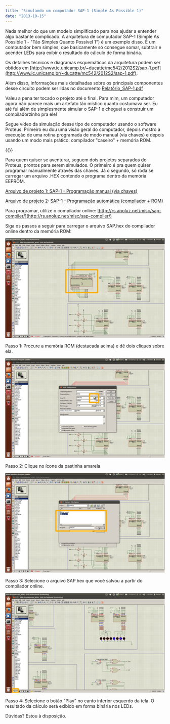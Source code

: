 ```yaml
---
title: "Simulando um computador SAP-1 (Simple As Possible 1)"
date: "2013-10-15"
---
```


Nada melhor do que um modelo simplificado para nos ajudar a entender algo bastante complicado. A arquitetura de computador SAP-1 (Simple As Possible 1 - "Tão Simples Quanto Possível 1") é um exemplo disso. É um computador bem simples, que basicamente só consegue somar, subtrair e acender LEDs para exibir o resultado do cálculo de forma binária.

Os detalhes técnicos e diagramas esquemáticos da arquitetura podem ser obtidos em [http://www.ic.unicamp.br/~ducatte/mc542/2012S2/sap-1.pdf](http://www.ic.unicamp.br/~ducatte/mc542/2012S2/sap-1.pdf).

Além disso, informações mais detalhadas sobre os principais componentes desse circuito podem ser lidas no documento [Relatório_SAP-1.pdf](/downloads/Relatório_SAP-1.pdf)

Valeu a pena ter tocado o projeto até o final. Para mim, um computador agora não parece mais um artefato tão místico quanto costumava ser. Eu até fui além de simplesmente simular o SAP-1 e cheguei a construir um compiladorzinho pra ele!

Segue vídeo da simulação desse tipo de computador usando o software Proteus. Primeiro eu dou uma visão geral do computador, depois mostro a execução de uma rotina programada de modo manual (via chaves) e depois usando um modo mais prático: compilador "caseiro" + memória ROM.

{{<youtube qIYe6vY4N0M>}}

Para quem quiser se aventurar, seguem dois projetos separados do Proteus, prontos para serem simulados. O primeiro é pra quem quiser programar manualmente através das chaves. Já o segundo, só roda se carregar um arquivo .HEX contendo o programa dentro da memória EEPROM.

[Arquivo de projeto 1: SAP-1 - Programação manual (via chaves)](/downloads/SAP-Programacao_Manual.zip)

[Arquivo de projeto 2: SAP-1 - Programação automática (compilador + ROM)](/downloads/SAP-Programacao_ROM.zip)

Para programar, utilize o compilador online: [http://rs.anoluz.net/misc/sap-compiler/](http://rs.anoluz.net/misc/sap-compiler/)

Siga os passos a seguir para carregar o arquivo SAP.hex do compilador online dentro da memória ROM:

[![](/images/sap-programacao-1.jpg "sap-programacao-1")](/images/sap-programacao-1.jpg)

Passo 1: Procure a memória ROM (destacada acima) e dê dois cliques sobre ela.

[![](/images/sap-programacao-2.jpg "sap-programacao-2")](/images/sap-programacao-2.jpg)

Passo 2: Clique no ícone da pastinha amarela.

[![](/images/sap-programacao-3.jpg "sap-programacao-3")](/images/sap-programacao-3.jpg)

Passo 3: Selecione o arquivo SAP.hex que você salvou a partir do compilador online.

[![](/images/sap-programacao-4.jpg "sap-programacao-4")](/images/sap-programacao-4.jpg)

Passo 4: Selecione o botão "Play" no canto inferior esquerdo da tela. O resultado da cálculo será exibido em forma binária nos LEDs.

Dúvidas? Estou à disposição.
